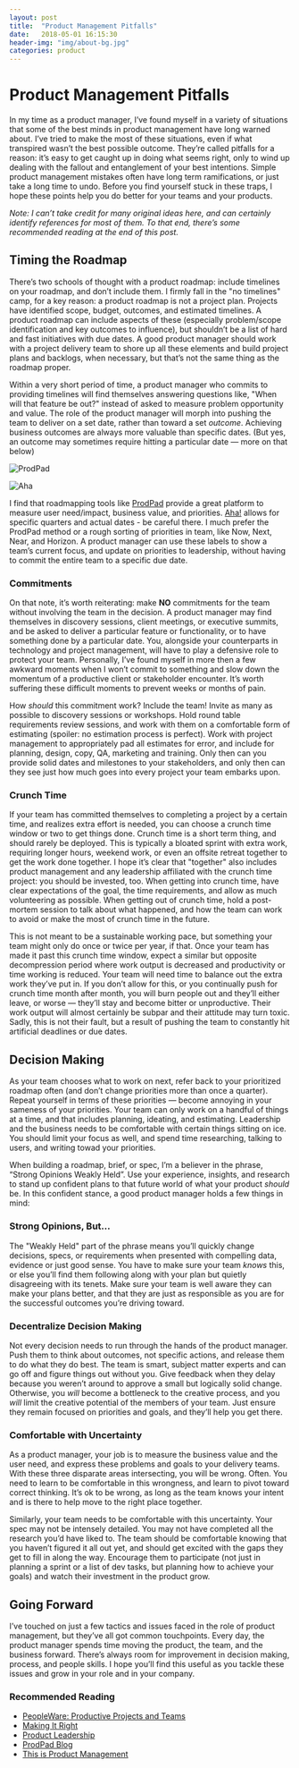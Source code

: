 ```yaml
---
layout: post
title:  "Product Management Pitfalls"
date:   2018-05-01 16:15:30
header-img: "img/about-bg.jpg"
categories: product
---
```


# Product Management Pitfalls
In my time as a product manager, I’ve found myself in a variety of situations that some of the best minds in product management have long warned about. I’ve tried to make the most of these situations, even if what transpired wasn’t the best possible outcome. They’re called pitfalls for a reason: it’s easy to get caught up in doing what seems right, only to wind up dealing with the fallout and entanglement of your best intentions. Simple product management mistakes often have long term ramifications, or just take a long time to undo. Before you find yourself stuck in these traps, I hope these points help you do better for your teams and your products.

_Note: I can’t take credit for many original ideas here, and can certainly identify references for most of them. To that end, there’s some recommended reading at the end of this post._

## Timing the Roadmap
There’s two schools of thought with a product roadmap: include timelines on your roadmap, and don’t include them. I firmly fall in the "no timelines" camp, for a key reason: a product roadmap is not a project plan. Projects have identified scope, budget, outcomes, and estimated timelines. A product roadmap can include aspects of these (especially problem/scope identification and key outcomes to influence), but shouldn’t be a list of hard and fast initiatives with due dates. A good product manager should work with a project delivery team to shore up all these elements and build project plans and backlogs, when necessary, but that’s not the same thing as the roadmap proper. 

Within a very short period of time, a product manager who commits to providing timelines will find themselves  answering questions like, "When will that feature be out?" instead of asked to measure problem opportunity and value. The role of the product manager will morph into pushing the team to deliver on a set date, rather than toward a set _outcome_. Achieving business outcomes are always more valuable than specific dates. (But yes, an outcome may sometimes require  hitting a particular date — more on that below)

![ProdPad](http://jonathonarnold.com/img/posts/prodpad.jpg)

![Aha](http://jonathonarnold.com/img/posts/aha.jpg)

I find that roadmapping tools like [ProdPad](https://www.prodpad.com) provide a great platform to measure user need/impact, business value, and priorities. [Aha!](https://www.aha.io) allows for specific quarters and actual dates - be careful there. I much prefer the ProdPad method or a rough sorting of priorities in team, like Now, Next, Near, and Horizon. A product manager can use these labels to show a team’s current focus, and update on priorities to leadership, without having to commit the entire team to a specific due date.

### Commitments
On that note, it’s worth reiterating: make **NO** commitments for the team without involving the team in the decision. A product manager may find themselves in discovery sessions, client meetings, or executive summits, and be asked to deliver a particular feature or functionality, or to have something done by a particular date. You, alongside your counterparts in technology and project management, will have to play a defensive role to protect your team. Personally, I’ve found myself in more then a few awkward moments when I won’t commit to something and slow down the momentum of a productive client or stakeholder encounter. It’s worth suffering these difficult moments to prevent weeks or months of pain.

How _should_ this commitment work? Include the team! Invite as many as possible to discovery sessions or workshops. Hold round table requirements review sessions, and work with them on a comfortable form of estimating (spoiler: no estimation process is perfect). Work with project management to appropriately pad all estimates for error, and include for planning, design, copy, QA, marketing and training. Only then can you provide solid dates and milestones to your stakeholders, and only then can they see just how much goes into every project your team embarks upon.

### Crunch Time
If your team has committed themselves to completing a project by a certain time, and realizes extra effort is needed, you can choose a crunch time window or two to get things done. Crunch time is a short term thing, and should rarely be deployed. This is typically a bloated sprint with extra work, requiring longer hours, weekend work, or even an offsite retreat together to get the work done together. I hope it’s clear that "together" also includes product management and any leadership affiliated with the crunch time project: you should be invested, too. When getting into crunch time, have clear expectations of the goal, the time requirements, and allow as much volunteering as possible. When getting out of crunch time, hold a post-mortem session to talk about what happened, and how the team can work to avoid or make the most of crunch time in the future.

This is not meant to be a sustainable working pace, but something your team might only do once or twice per year, if that. Once your team has made it past this crunch time window, expect a similar but opposite decompression period where work output is decreased and productivity or time working is reduced. Your team will need time to balance out the extra work they’ve put in. If you don’t allow for this, or you continually push for crunch time month after month, you will burn people out and they’ll either leave, or worse — they’ll stay and become bitter or unproductive. Their work output will almost certainly be subpar and their attitude may turn toxic. Sadly, this is not their fault, but a result of pushing the team to constantly hit artificial deadlines or due dates.


## Decision Making
As your team chooses what to work on next, refer back to your prioritized roadmap often (and don’t change priorities more than once a quarter). Repeat yourself in terms of these priorities — become annoying in your sameness of your priorities. Your team can only work on a handful of things at a time, and that includes planning, ideating, and estimating. Leadership and the business needs to be comfortable with certain things sitting on ice. You should limit your focus as well, and spend time researching, talking to users, and writing towad your priorities.

When building a roadmap, brief, or spec, I’m a believer in the phrase, “Strong Opinions Weakly Held”. Use your experience, insights, and research to stand up confident plans to that future world of what your product _should_ be.  In this confident stance, a good product manager holds a few things in mind:

### Strong Opinions, But…
The "Weakly Held" part of the phrase means you’ll quickly change decisions, specs, or requirements when presented with compelling data, evidence or just good sense. You have to make sure your team _knows_ this, or else you’ll find them following along with your plan but quietly disagreeing with its tenets. Make sure your team is well aware they can make your plans better, and that they are just as responsible as you are for the successful outcomes you’re driving toward.

### Decentralize Decision Making
Not every decision needs to run through the hands of the product manager. Push them to think about outcomes, not specific actions, and release them to do what they do best. The team is smart, subject matter experts and can go off and figure things out without you. Give feedback when they delay because you weren’t around to approve a small but logically solid change. Otherwise, you _will_ become a bottleneck to the creative process, and you _will_ limit the creative potential of the members of your team. Just ensure they remain focused on priorities and goals, and they’ll help you get there.

### Comfortable with Uncertainty
As a product manager, your job is to measure the business value and the user need, and express these problems and goals to your delivery teams. With these three disparate areas intersecting, you will be wrong. Often. You need to learn to be comfortable in this wrongness, and learn to pivot toward correct thinking. It’s ok to be wrong, as long as the team knows your intent and is there to help move to the right place together.

Similarly, your team needs to be comfortable with this uncertainty. Your spec may not be intensely detailed. You may not have completed all the research you’d have liked to. The team should be comfortable knowing that you haven’t figured it all out yet, and should get excited with the gaps they get to fill in along the way. Encourage them to participate (not just in planning a sprint or a list of dev tasks, but planning how to achieve your goals) and watch their investment in the product grow.

## Going Forward
I’ve touched on just a few tactics and issues faced in the role of product management, but they’ve all got common touchpoints. Every day, the product manager spends time moving the product, the team, and the business forward. There’s always room for improvement in decision making, process, and people skills. I hope you’ll find this useful as you tackle these issues and grow in your role and in your company.

### Recommended Reading
* [PeopleWare: Productive Projects and Teams](https://www.amazon.com/Peopleware-Productive-Projects-Teams-3rd/dp/0321934113)
* [Making It Right](https://www.amazon.com/Making-Right-Product-Management-Startup-ebook/dp/B00M0KTVTO)
* [Product Leadership](https://productleadershipbook.com/)
* [ProdPad Blog](https://www.prodpad.com/blog/)
* [This is Product Management](https://www.thisisproductmanagement.com)